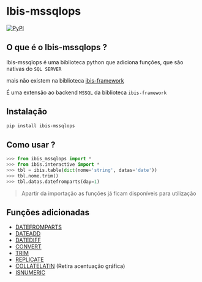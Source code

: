 # Ibis-mssqlops
[![PyPI](https://img.shields.io/pypi/v/ibis-mssqlops.svg)](https://pypi.org/project/ibis-mssqlops/)

## O que é o  Ibis-mssqlops ?

Ibis-mssqlops é uma biblioteca python que adiciona funções, que são nativas do `SQL SERVER`

mais não existem na biblioteca [ibis-framework](http://ibis-project.org)

É uma extensão ao backend `MSSQL` da biblioteca `ibis-framework`

## Instalação

```bash
pip install ibis-mssqlops
```

## Como usar ?

```python
>>> from ibis_mssqlops import *
>>> from ibis.interactive import *
>>> tbl = ibis.table(dict(nome='string', datas='date'))
>>> tbl.nome.trim()
>>> tbl.datas.datefromparts(day=1)
```

> Apartir da importação as funções já ficam disponíveis para utilização

## Funções adicionadas

- [DATEFROMPARTS]()
- [DATEADD]()
- [DATEDIFF]()
- [CONVERT]()
- [TRIM]()
- [REPLICATE]()
- [COLLATELATIN]() (Retira acentuação gráfica)
- [ISNUMERIC]()
